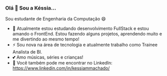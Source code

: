 ### Olá 👋 Sou a Késsia...

Sou estudante de Engenharia da Computação 😄


- 🌱 Atualmente estou estudando desenvolvimento FullStack e estou amando o FrontEnd. Estou fazendo alguns projetos, aprendendo muito e me divertindo ao mesmo tempo!
- ⚡ Sou nova na área de tecnologia e atualmente trabalho como Trainee Analista de BI. 
- 💕 Amo músicas, séries e crianças!
- 🙋 Você também pode me encontrar no LinkedIn: https://www.linkedin.com/in/kessiammachado/
